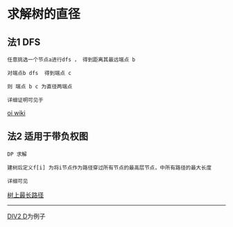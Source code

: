 # 求解树的直径

## 法1  DFS

    任意挑选一个节点a进行dfs ， 得到距离其最远端点 b

    对端点b dfs  得到端点 c  

    则 端点 b c 为直径两端点

    详细证明可见于
[oi wiki](https://oi-wiki.org/graph/tree-diameter/)

## 法2 适用于带负权图

    DP 求解 

    建树后定义f[i] 为将i节点作为路径穿过所有节点的最高层节点，中所有路径的最大长度

    详细可见

[树上最长路径](https://www.acwing.com/problem/content/1074/)

---
[DIV2 D](https://codeforces.com/contest/1805/problem/D)为例子

